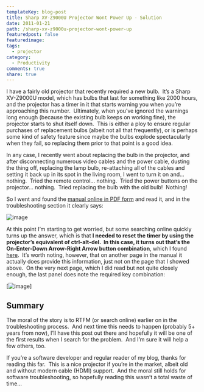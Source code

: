 ```yaml
---
templateKey: blog-post
title: Sharp XV-Z9000U Projector Wont Power Up - Solution
date: 2011-01-21
path: /sharp-xv-z9000u-projector-wont-power-up
featuredpost: false
featuredimage:
tags:
  - projector
category:
  - Productivity
comments: true
share: true
---
```


I have a fairly old projector that recently required a new bulb.  It’s a Sharp XV-Z9000U model, which has bulbs that last for something like 2000 hours, and the projector has a timer in it that starts warning you when you’re approaching this number.  Ultimately, when you’ve ignored the warnings long enough (because the existing bulb keeps on working fine), the projector starts to shut itself down.  This is either a ploy to ensure regular purchases of replacement bulbs (albeit not all that frequently), or is perhaps some kind of safety feature since maybe the bulbs explode spectacularly when they fail, so replacing them prior to that point is a good idea.

In any case, I recently went about replacing the bulb in the projector, and after disconnecting numerous video cables and the power cable, dusting the thing off, replacing the lamp bulb, re-attaching all of the cables and setting it back up in its spot in the living room, I went to turn it on and… nothing.  Tried the remote control… nothing.  Tried the power buttons on the projector… nothing.  Tried replacing the bulb with the old bulb!  Nothing!

So I went and found the [manual online in PDF form](http://www.aboutprojectors.com/pdf/sharp-xv-z9000u-manual.pdf) and read it, and in the troubleshooting section it clearly says:

![image](/img/sharp-projector-manual.png "image")

At this point I’m starting to get worried, but some searching online quickly turns up the answer, which is that **I needed to reset the timer by using the projector’s equivalent of ctrl-alt-del.  In this case, it turns out that’s the On-Enter-Down Arrow-Right Arrow button combination**, which I found [here](http://www.fixya.com/support/t267001-power_up).  It’s worth noting, however, that on another page in the manual it actually does provide this information, just not on the page that I showed above.  On the very next page, which I did read but not quite closely enough, the last panel does note the required key combination:

[![image](/img/sharp-projector-diagram.png "image")]

## Summary

The moral of the story is to RTFM (or search online) earlier on in the troubleshooting process.  And next time this needs to happen (probably 5+ years from now), I’ll have this post out there and hopefully it will be one of the first results when I search for the problem.  And I’m sure it will help a few others, too.

If you’re a software developer and regular reader of my blog, thanks for reading this far.  This is a nice projector if you’re in the market, albeit old and without modern cable (HDMI) support.  And the moral still holds for software troubleshooting, so hopefully reading this wasn’t a total waste of time…
